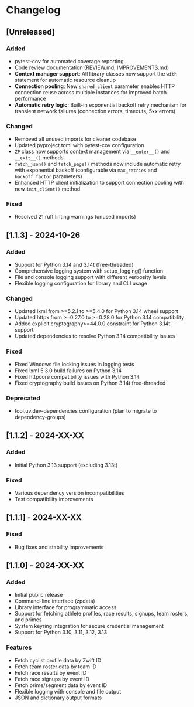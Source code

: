 # Changelog

## [Unreleased]

### Added

- pytest-cov for automated coverage reporting
- Code review documentation (REVIEW.md, IMPROVEMENTS.md)
- **Context manager support**: All library classes now support the `with` statement for automatic resource cleanup
- **Connection pooling**: New `shared_client` parameter enables HTTP connection reuse across multiple instances for improved batch performance
- **Automatic retry logic**: Built-in exponential backoff retry mechanism for transient network failures (connection errors, timeouts, 5xx errors)

### Changed

- Removed all unused imports for cleaner codebase
- Updated pyproject.toml with pytest-cov configuration
- `ZP` class now supports context management via `__enter__()` and `__exit__()` methods
- `fetch_json()` and `fetch_page()` methods now include automatic retry with exponential backoff (configurable via `max_retries` and `backoff_factor` parameters)
- Enhanced HTTP client initialization to support connection pooling with new `init_client()` method

### Fixed

- Resolved 21 ruff linting warnings (unused imports)

## [1.1.3] - 2024-10-26

### Added

- Support for Python 3.14 and 3.14t (free-threaded)
- Comprehensive logging system with setup_logging() function
- File and console logging support with different verbosity levels
- Flexible logging configuration for library and CLI usage

### Changed

- Updated lxml from >=5.2.1 to >=5.4.0 for Python 3.14 wheel support
- Updated httpx from >=0.27.0 to >=0.28.0 for Python 3.14 compatibility
- Added explicit cryptography>=44.0.0 constraint for Python 3.14t support
- Updated dependencies to resolve Python 3.14 compatibility issues

### Fixed

- Fixed Windows file locking issues in logging tests
- Fixed lxml 5.3.0 build failures on Python 3.14
- Fixed httpcore compatibility issues with Python 3.14
- Fixed cryptography build issues on Python 3.14t free-threaded

### Deprecated

- tool.uv.dev-dependencies configuration (plan to migrate to dependency-groups)

## [1.1.2] - 2024-XX-XX

### Added

- Initial Python 3.13 support (excluding 3.13t)

### Fixed

- Various dependency version incompatibilities
- Test compatibility improvements

## [1.1.1] - 2024-XX-XX

### Fixed

- Bug fixes and stability improvements

## [1.1.0] - 2024-XX-XX

### Added

- Initial public release
- Command-line interface (zpdata)
- Library interface for programmatic access
- Support for fetching athlete profiles, race results, signups, team rosters, and primes
- System keyring integration for secure credential management
- Support for Python 3.10, 3.11, 3.12, 3.13

### Features

- Fetch cyclist profile data by Zwift ID
- Fetch team roster data by team ID
- Fetch race results by event ID
- Fetch race signups by event ID
- Fetch prime/segment data by event ID
- Flexible logging with console and file output
- JSON and dictionary output formats
